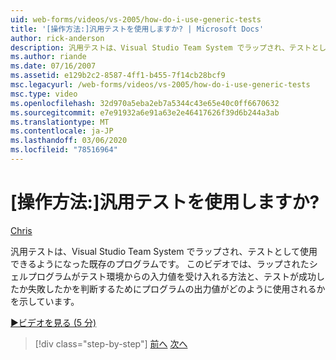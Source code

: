 ```yaml
---
uid: web-forms/videos/vs-2005/how-do-i-use-generic-tests
title: '[操作方法:]汎用テストを使用しますか? | Microsoft Docs'
author: rick-anderson
description: 汎用テストは、Visual Studio Team System でラップされ、テストとして使用できるようになった既存のプログラムです。 このビデオでは、その方法のデモを見ていきます。
ms.author: riande
ms.date: 07/16/2007
ms.assetid: e129b2c2-8587-4ff1-b455-7f14cb28bcf9
msc.legacyurl: /web-forms/videos/vs-2005/how-do-i-use-generic-tests
msc.type: video
ms.openlocfilehash: 32d970a5eba2eb7a5344c43e65e40c0ff6670632
ms.sourcegitcommit: e7e91932a6e91a63e2e46417626f39d6b244a3ab
ms.translationtype: MT
ms.contentlocale: ja-JP
ms.lasthandoff: 03/06/2020
ms.locfileid: "78516964"
---
```

# <a name="how-do-i-use-generic-tests"></a>[操作方法:]汎用テストを使用しますか?

[Chris](https://twitter.com/CMenegay)

汎用テストは、Visual Studio Team System でラップされ、テストとして使用できるようになった既存のプログラムです。 このビデオでは、ラップされたシェルプログラムがテスト環境からの入力値を受け入れる方法と、テストが成功したか失敗したかを判断するためにプログラムの出力値がどのように使用されるかを示しています。

[&#9654;ビデオを見る (5 分)](https://channel9.msdn.com/Blogs/ASP-NET-Site-Videos/how-do-i-use-generic-tests)

> [!div class="step-by-step"]
> [前へ](how-do-i-enforce-coding-standards-with-code-analysis.md)
> [次へ](how-do-i-publish-and-analyze-test-results.md)
